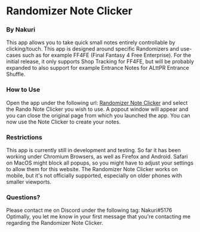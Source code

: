 # Randomizer Note Clicker

### By Nakuri

This app allows you to take quick small notes entirely controllable by clicking/touch. This app is designed around specific Randomizers and use-cases such as for example FF4FE (Final Fantasy 4 Free Enterprise). For the initial release, it only supports Shop Tracking for FF4FE, but will be probably expanded to also support for example Entrance Notes for ALttPR Entrance Shuffle.

### How to Use

Open the app under the following url: [Randomizer Note Clicker](http://noteclicker-nakuri.com/) and select the Rando Note Clicker you wish to use. A popout window will appear and you can close the original page from which you launched the app. You can now use the Note Clicker to create your notes.

### Restrictions

This app is currently still in development and testing. So far it has been working under Chromium Browsers, as well as Firefox and Android. Safari on MacOS might block all popups, so you might have to adjust your settings to allow them for this website. The Randomizer Note Clicker works on mobile, but it's not officially supported, especially on older phones with smaller viewports.

### Questions?

Please contact me on Discord under the following tag: Nakuri#5176
Optimally, you let me know in your first message that you're contacting me regarding the Randomizer Note Clicker.
